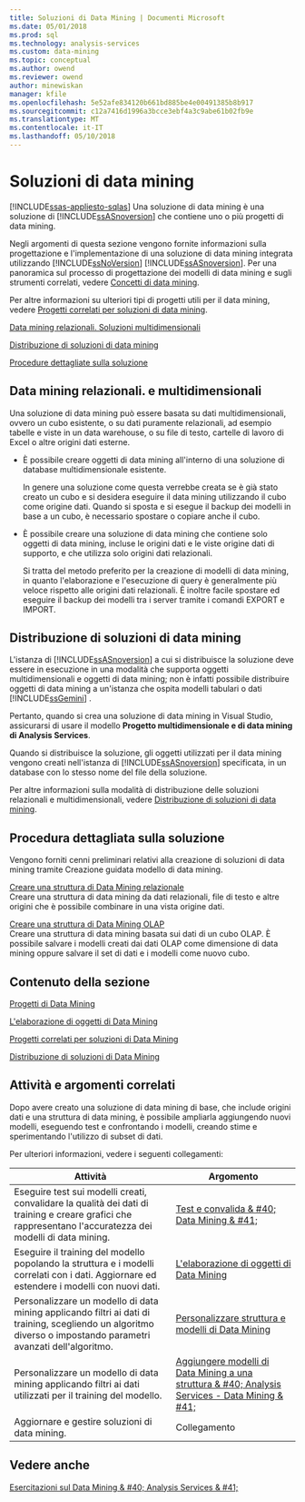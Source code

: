 ```yaml
---
title: Soluzioni di Data Mining | Documenti Microsoft
ms.date: 05/01/2018
ms.prod: sql
ms.technology: analysis-services
ms.custom: data-mining
ms.topic: conceptual
ms.author: owend
ms.reviewer: owend
author: minewiskan
manager: kfile
ms.openlocfilehash: 5e52afe834120b661bd885be4e00491385b8b917
ms.sourcegitcommit: c12a7416d1996a3bcce3ebf4a3c9abe61b02fb9e
ms.translationtype: MT
ms.contentlocale: it-IT
ms.lasthandoff: 05/10/2018
---
```

# <a name="data-mining-solutions"></a>Soluzioni di data mining
[!INCLUDE[ssas-appliesto-sqlas](../../includes/ssas-appliesto-sqlas.md)]
  Una soluzione di data mining è una soluzione di [!INCLUDE[ssASnoversion](../../includes/ssasnoversion-md.md)] che contiene uno o più progetti di data mining.  
  
 Negli argomenti di questa sezione vengono fornite informazioni sulla progettazione e l'implementazione di una soluzione di data mining integrata utilizzando [!INCLUDE[ssNoVersion](../../includes/ssnoversion-md.md)] [!INCLUDE[ssASnoversion](../../includes/ssasnoversion-md.md)]. Per una panoramica sul processo di progettazione dei modelli di data mining e sugli strumenti correlati, vedere [Concetti di data mining](../../analysis-services/data-mining/data-mining-concepts.md).  
  
 Per altre informazioni su ulteriori tipi di progetti utili per il data mining, vedere [Progetti correlati per soluzioni di data mining](../../analysis-services/data-mining/related-projects-for-data-mining-solutions.md).  
  
 [Data mining relazionali. Soluzioni multidimensionali](#bkmk_RelMD)  
  
 [Distribuzione di soluzioni di data mining](#bkmk_Deploy)  
  
 [Procedure dettagliate sulla soluzione](#bkmk_Walkthru)  
  
##  <a name="bkmk_RelMD"></a>Data mining relazionali. e multidimensionali  
 Una soluzione di data mining può essere basata su dati multidimensionali, ovvero un cubo esistente, o su dati puramente relazionali, ad esempio tabelle e viste in un data warehouse, o su file di testo, cartelle di lavoro di Excel o altre origini dati esterne.  
  
-   È possibile creare oggetti di data mining all'interno di una soluzione di database multidimensionale esistente.  
  
     In genere una soluzione come questa verrebbe creata se è già stato creato un cubo e si desidera eseguire il data mining utilizzando il cubo come origine dati. Quando si sposta e si esegue il backup dei modelli in base a un cubo, è necessario spostare o copiare anche il cubo.  
  
-   È possibile creare una soluzione di data mining che contiene solo oggetti di data mining, incluse le origini dati e le viste origine dati di supporto, e che utilizza solo origini dati relazionali.  
  
     Si tratta del metodo preferito per la creazione di modelli di data mining, in quanto l'elaborazione e l'esecuzione di query è generalmente più veloce rispetto alle origini dati relazionali. È inoltre facile spostare ed eseguire il backup dei modelli tra i server tramite i comandi EXPORT e IMPORT.  
  
##  <a name="bkmk_Deploy"></a> Distribuzione di soluzioni di data mining  
 L'istanza di [!INCLUDE[ssASnoversion](../../includes/ssasnoversion-md.md)] a cui si distribuisce la soluzione deve essere in esecuzione in una modalità che supporta oggetti multidimensionali e oggetti di data mining; non è infatti possibile distribuire oggetti di data mining a un'istanza che ospita modelli tabulari o dati [!INCLUDE[ssGemini](../../includes/ssgemini-md.md)] .  
  
 Pertanto, quando si crea una soluzione di data mining in Visual Studio, assicurarsi di usare il modello **Progetto multidimensionale e di data mining di Analysis Services**.  
  
 Quando si distribuisce la soluzione, gli oggetti utilizzati per il data mining vengono creati nell'istanza di [!INCLUDE[ssASnoversion](../../includes/ssasnoversion-md.md)] specificata, in un database con lo stesso nome del file della soluzione.  
  
 Per altre informazioni sulla modalità di distribuzione delle soluzioni relazionali e multidimensionali, vedere [Distribuzione di soluzioni di data mining](../../analysis-services/data-mining/deployment-of-data-mining-solutions.md).  
  
##  <a name="bkmk_Walkthru"></a> Procedura dettagliata sulla soluzione  
 Vengono forniti cenni preliminari relativi alla creazione di soluzioni di data mining tramite Creazione guidata modello di data mining.  
  
 [Creare una struttura di Data Mining relazionale](../../analysis-services/data-mining/create-a-relational-mining-structure.md)  
 Creare una struttura di data mining da dati relazionali, file di testo e altre origini che è possibile combinare in una vista origine dati.  
  
 [Creare una struttura di Data Mining OLAP](../../analysis-services/data-mining/create-an-olap-mining-structure.md)  
 Creare una struttura di data mining basata sui dati di un cubo OLAP. È possibile salvare i modelli creati dai dati OLAP come dimensione di data mining oppure salvare il set di dati e i modelli come nuovo cubo.  
  
## <a name="in-this-section"></a>Contenuto della sezione  
 [Progetti di Data Mining](../../analysis-services/data-mining/data-mining-projects.md)  
  
 [L'elaborazione di oggetti di Data Mining](../../analysis-services/data-mining/processing-data-mining-objects.md)  
  
 [Progetti correlati per soluzioni di Data Mining](../../analysis-services/data-mining/related-projects-for-data-mining-solutions.md)  
  
 [Distribuzione di soluzioni di Data Mining](../../analysis-services/data-mining/deployment-of-data-mining-solutions.md)  
  
## <a name="related-tasks-and-topics"></a>Attività e argomenti correlati  
 Dopo avere creato una soluzione di data mining di base, che include origini dati e una struttura di data mining, è possibile ampliarla aggiungendo nuovi modelli, eseguendo test e confrontando i modelli, creando stime e sperimentando l'utilizzo di subset di dati.  
  
 Per ulteriori informazioni, vedere i seguenti collegamenti:  
  
|Attività|Argomento|  
|-----------|------------|  
|Eseguire test sui modelli creati, convalidare la qualità dei dati di training e creare grafici che rappresentano l'accuratezza dei modelli di data mining.|[Test e convalida & #40; Data Mining & #41;](../../analysis-services/data-mining/testing-and-validation-data-mining.md)|  
|Eseguire il training del modello popolando la struttura e i modelli correlati con i dati. Aggiornare ed estendere i modelli con nuovi dati.|[L'elaborazione di oggetti di Data Mining](../../analysis-services/data-mining/processing-data-mining-objects.md)|  
|Personalizzare un modello di data mining applicando filtri ai dati di training, scegliendo un algoritmo diverso o impostando parametri avanzati dell'algoritmo.|[Personalizzare struttura e modelli di Data Mining](../../analysis-services/data-mining/customize-mining-models-and-structure.md)|  
|Personalizzare un modello di data mining applicando filtri ai dati utilizzati per il training del modello.|[Aggiungere modelli di Data Mining a una struttura & #40; Analysis Services - Data Mining & #41;](../../analysis-services/data-mining/add-mining-models-to-a-structure-analysis-services-data-mining.md)|  
|Aggiornare e gestire soluzioni di data mining.|Collegamento|  
  
## <a name="see-also"></a>Vedere anche  
 [Esercitazioni sul Data Mining & #40; Analysis Services & #41;](../../analysis-services/data-mining-tutorials-analysis-services.md)  
  
  
